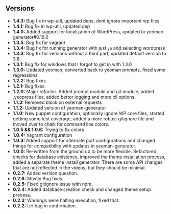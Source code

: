 ## Versions

- **1.4.3:** Bug fix in wp-util, updated deps, dont ignore important wp files
- **1.4.1:** Bug fix in wp-util, updated dep
- **1.4.0:** Added support for localization of WordPress, updated to yeoman-generator#0.16.0
- **1.3.5:** Bug fix for vagrant
- **1.3.4:** Bug fix for running generator with just `yo` and selecting wordpress
- **1.3.3:** Bug fix for versions without a third part, updated default version to 3.8
- **1.3.1:** Bug fix for windows that I forgot to get in with 1.3.0
- **1.3.0:** Updated yeoman, converted back to yeoman prompts, fixed some regressions
- **1.2.2:** Bug fixes
- **1.2.1:** Bug fixes
- **1.2.0:** Major refactor.  Added prompt module and git module, added .yeopress files, added better logging and more cli options.
- **1.1.3:** Removed block on external requests
- **1.1.2:** Updated version of yeoman-generator
- **1.1.0:** New puppet configuration, optionally ignore WP core files, started getting some test coverage, added a more robust gitignore file and moved over to chalk for command line colors.
- **1.0.5 && 1.0.6:** Trying to fix colors
- **1.0.4:** Vagrant configuration
- **1.0.3:** Added support for alternate port configurations and changed things for compatibility with updates in yeoman-generator.
- **1.0.0:** Re-written from the ground up to be more flexible.  Refactored checks for database existence, improved the theme installation process, added a separate theme install generator.  There are some API changes that are not reflected in the videos, but they should be minimal.
- **0.2.7:** Added version question.
- **0.2.6:** Mostly Bug fixes.
- **0.2.5:** Fixed gitignore issue with npm.
- **0.2.4:** Added database creation check and changed theme setup process.
- **0.2.3:** Warnings were halting execution, fixed that.
- **0.2.2:** Url bug in confirmation.
